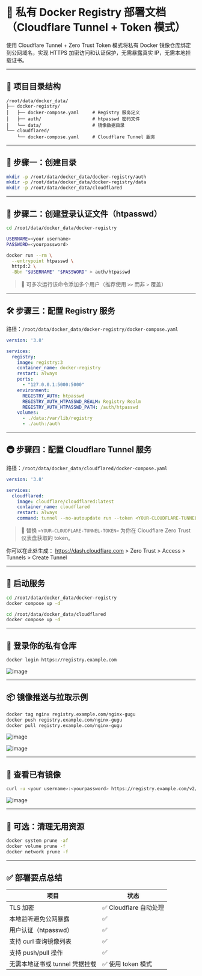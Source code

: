 # 🐳 私有 Docker Registry 部署文档（Cloudflare Tunnel + Token 模式）

使用 Cloudflare Tunnel + Zero Trust Token 模式将私有 Docker 镜像仓库绑定到公网域名，实现 HTTPS 加密访问和认证保护，无需暴露真实 IP，无需本地挂载证书。

---

## 📁 项目目录结构

```
/root/data/docker_data/
├── docker-registry/
│   ├── docker-compose.yaml     # Registry 服务定义
│   ├── auth/                   # htpasswd 密码文件
│   └── data/                   # 镜像数据目录
└── cloudflared/
    └── docker-compose.yaml     # Cloudflare Tunnel 服务
```

---

## 🧱 步骤一：创建目录

```bash
mkdir -p /root/data/docker_data/docker-registry/auth
mkdir -p /root/data/docker_data/docker-registry/data
mkdir -p /root/data/docker_data/cloudflared
```

---

## 🔐 步骤二：创建登录认证文件（htpasswd）

```bash
cd /root/data/docker_data/docker-registry

USERNAME=<your username>
PASSWORD=<yourpassword>

docker run --rm \
  --entrypoint htpasswd \
  httpd:2 \
  -Bbn "$USERNAME" "$PASSWORD" > auth/htpasswd
```

> 📌 可多次运行该命令添加多个用户（推荐使用 `>>` 而非 `>` 覆盖）

---

## 🛠️ 步骤三：配置 Registry 服务

路径：`/root/data/docker_data/docker-registry/docker-compose.yaml`

```yaml
version: '3.8'

services:
  registry:
    image: registry:3
    container_name: docker-registry
    restart: always
    ports:
      - "127.0.0.1:5000:5000"
    environment:
      REGISTRY_AUTH: htpasswd
      REGISTRY_AUTH_HTPASSWD_REALM: Registry Realm
      REGISTRY_AUTH_HTPASSWD_PATH: /auth/htpasswd
    volumes:
      - ./data:/var/lib/registry
      - ./auth:/auth
```

---

## 🚇 步骤四：配置 Cloudflare Tunnel 服务

路径：`/root/data/docker_data/cloudflared/docker-compose.yaml`

```yaml
version: '3.8'

services:
  cloudflared:
    image: cloudflare/cloudflared:latest
    container_name: cloudflared
    restart: always
    command: tunnel --no-autoupdate run --token <YOUR-CLOUDFLARE-TUNNEL-TOKEN>
```

> 🔑 替换 `<YOUR-CLOUDFLARE-TUNNEL-TOKEN>` 为你在 Cloudflare Zero Trust 仪表盘获取的 token。

你可以在此处生成：
https://dash.cloudflare.com > Zero Trust > Access > Tunnels > Create Tunnel

---

## 🚀 启动服务

```bash
cd /root/data/docker_data/docker-registry
docker compose up -d

cd /root/data/docker_data/cloudflared
docker compose up -d
```

---

## 🔐 登录你的私有仓库

```bash
docker login https://registry.example.com
```
![image](https://github.com/user-attachments/assets/737b5b23-f0c0-45d2-9b76-3830e213eb27)

---

## 📦 镜像推送与拉取示例

```bash
docker tag nginx registry.example.com/nginx-gugu
docker push registry.example.com/nginx-gugu
docker pull registry.example.com/nginx-gugu
```

![image](https://github.com/user-attachments/assets/7c7d9f62-c4d2-49c4-9847-699721272bc2)

![image](https://github.com/user-attachments/assets/0c35f4be-a84a-4f13-9300-fb075a85a7b3)


---

## 🔎 查看已有镜像

```bash
curl -u <your username>:<yourpassword> https://registry.example.com/v2/_catalog
```
![image](https://github.com/user-attachments/assets/c26c6bf7-e75e-4bd0-9cc6-c89013a42a37)

---

## 🧹 可选：清理无用资源

```bash
docker system prune -af
docker volume prune -f
docker network prune -f
```

---

## ✅ 部署要点总结

| 项目                           | 状态                  |
| ------------------------------ | --------------------- |
| TLS 加密                       | ✅ Cloudflare 自动处理 |
| 本地监听避免公网暴露           | ✅                     |
| 用户认证（htpasswd）           | ✅                     |
| 支持 curl 查询镜像列表         | ✅                     |
| 支持 push/pull 操作            | ✅                     |
| 无需本地证书或 tunnel 凭据挂载 | ✅ 使用 token 模式     |
